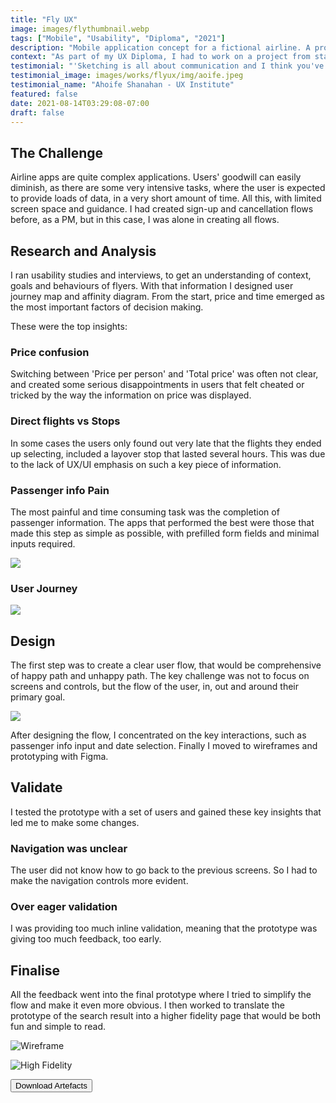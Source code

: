 ```yaml
---
title: "Fly UX"
image: images/flythumbnail.webp
tags: ["Mobile", "Usability", "Diploma", "2021"]
description: "Mobile application concept for a fictional airline. A project for a diploma."
context: "As part of my UX Diploma, I had to work on a project from start to finish, to create a Mobile App for a fictional Airline called Fly UX. "
testimonial: "'Sketching is all about communication and I think you've done that really well. Really nice and clear. Your field labels are good and flow feels logical. I think this is a great foundation to your prototype. '"
testimonial_image: images/works/flyux/img/aoife.jpeg
testimonial_name: "Ahoife Shanahan - UX Institute"
featured: false
date: 2021-08-14T03:29:08-07:00
draft: false
---
```


## The Challenge


Airline apps are quite complex applications. Users' goodwill can easily diminish, as there are some very intensive tasks, where the user is expected to provide loads of data, in a very short amount of time. All this, with limited screen space and guidance. I had created sign-up and cancellation flows before, as a PM, but in this case, I was alone in creating all flows.

## Research and Analysis

I ran usability studies and interviews, to get an understanding of context, goals and behaviours of flyers. With that information I designed user journey map and affinity diagram. From the start, price and time emerged as the most important factors of decision making. 

These were the top insights:

### Price confusion
Switching between 'Price per person' and 'Total price' was often not clear, and created some serious disappointments in users that felt cheated or tricked by the way the information on price was displayed.

### Direct flights vs Stops
In some cases the users only found out very late that the flights they ended up selecting, included a layover stop that lasted several hours. This was due to the lack of UX/UI emphasis on such a key piece of information.

### Passenger info Pain
The most painful and time consuming task was the completion of passenger information. The apps that performed the best were those that made this step as simple as possible, with prefilled form fields and minimal inputs required.

![](/images/works/flyux/img/research.jpg)

### User Journey
![](/images/works/flyux/img/journey.png)

            
## Design

The first step was to create a clear user flow, that would be comprehensive of happy path and unhappy path. The key challenge was not to focus on screens and controls, but the flow of the user, in, out and around their primary goal. 

![](/images/works/flyux/img/flyuxflow.png)

After designing the flow, I concentrated on the key interactions, such as passenger info input and date selection. Finally I moved to wireframes and prototyping with Figma. 

## Validate

I tested the prototype with a set of users and gained these key insights that led me to make some changes.

### Navigation was unclear
The user did not know how to go back to the previous screens. So I had to make the navigation controls more evident.

### Over eager validation
I was providing too much inline validation, meaning that the prototype was giving too much feedback, too early.

## Finalise

All the feedback went into the final prototype where I tried to simplify the flow and make it even more obvious. I then worked to translate the prototype of the search result into a higher fidelity page that would be both fun and simple to read. 


![Wireframe](/images/works/flyux/img/2.png)

![High Fidelity](/images/works/flyux/img/search.png)



<form action="https://drive.google.com/drive/folders/1kFKfzkZwASHpwUHZLfNDmEM2CgD90fCj">
<input type="submit" class="button" value="Download Artefacts"></input>
</form>
